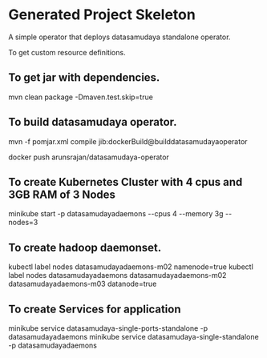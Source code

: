 # Generated Project Skeleton

A simple operator that deploys datasamudaya standalone operator. 

To get custom resource definitions.

To get jar with dependencies.
------------------------------
mvn clean package -Dmaven.test.skip=true


To build datasamudaya operator.
--------------------------------
mvn -f pomjar.xml compile jib:dockerBuild@builddatasamudayaoperator

docker push arunsrajan/datasamudaya-operator

To create Kubernetes Cluster with 4 cpus and 3GB RAM of 3 Nodes
---------------------------------------------------------------
minikube start -p datasamudayadaemons --cpus 4 --memory 3g --nodes=3

To create hadoop daemonset.
--------------------------
kubectl label nodes datasamudayadaemons-m02 namenode=true
kubectl label nodes datasamudayadaemons datasamudayadaemons-m02 datasamudayadaemons-m03 datanode=true

To create Services for application
----------------------------------
minikube service datasamudaya-single-ports-standalone -p datasamudayadaemons
minikube service datasamudaya-single-standalone -p datasamudayadaemons